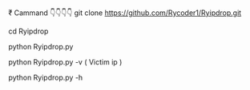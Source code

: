₹ Cammand 👇👇👇👇
git clone https://github.com/Rycoder1/Ryipdrop.git

cd Ryipdrop

python Ryipdrop.py


 python Ryipdrop.py -v ( Victim ip ) 
 
 
 
  python Ryipdrop.py -h
